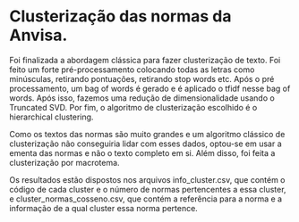 # Clusterização das normas da Anvisa.

Foi finalizada a abordagem clássica para fazer clusterização de texto. Foi feito um forte pré-processamento colocando todas as letras como minúsculas, retirando pontuações, retirando stop words etc. Após o pré processamento, um bag of words é gerado e é aplicado o tfidf nesse bag of words. Após isso, fazemos uma redução de dimensionalidade usando o Truncated SVD. Por fim, o algoritmo de clusterização escolhido é o hierarchical clustering.

Como os textos das normas são muito grandes e um algoritmo clássico de clusterização não conseguiria lidar com esses dados, optou-se em usar a ementa das normas e não o texto completo em si. Além disso, foi feita a clusterização por macrotema.

Os resultados estão dispostos nos arquivos info_cluster.csv, que contém o código de cada cluster e o número de normas pertencentes a essa cluster, e cluster_normas_cosseno.csv, que contém a referência para a norma e a informação de a qual cluster essa norma pertence.

